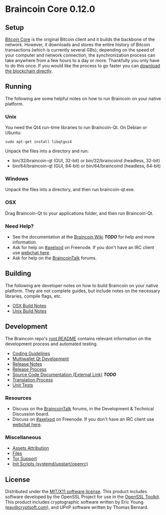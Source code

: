 Braincoin Core 0.12.0
=====================

Setup
---------------------
[Bitcoin Core](http://bitcoin.org/en/download) is the original Bitcoin client and it builds the backbone of the network. However, it downloads and stores the entire history of Bitcoin transactions (which is currently several GBs); depending on the speed of your computer and network connection, the synchronization process can take anywhere from a few hours to a day or more. Thankfully you only have to do this once. If you would like the process to go faster you can [download the blockchain directly](bootstrap.md).

Running
---------------------
The following are some helpful notes on how to run Braincoin on your native platform.

### Unix

You need the Qt4 run-time libraries to run Braincoin-Qt. On Debian or Ubuntu:

	sudo apt-get install libqtgui4

Unpack the files into a directory and run:

- bin/32/braincoin-qt (GUI, 32-bit) or bin/32/braincoind (headless, 32-bit)
- bin/64/braincoin-qt (GUI, 64-bit) or bin/64/braincoind (headless, 64-bit)



### Windows

Unpack the files into a directory, and then run braincoin-qt.exe.

### OSX

Drag Braincoin-Qt to your applications folder, and then run Braincoin-Qt.

### Need Help?

* See the documentation at the [Braincoin Wiki](https://en.bitcoin.it/wiki/Main_Page) ***TODO***
for help and more information.
* Ask for help on [#axelxod](http://webchat.freenode.net?channels=axelxod) on Freenode. If you don't have an IRC client use [webchat here](http://webchat.freenode.net?channels=axelxod).
* Ask for help on the [BraincoinTalk](https://braincointalk.org/) forums.

Building
---------------------
The following are developer notes on how to build Braincoin on your native platform. They are not complete guides, but include notes on the necessary libraries, compile flags, etc.

- [OSX Build Notes](build-osx.md)
- [Unix Build Notes](build-unix.md)

Development
---------------------
The Braincoin repo's [root README](https://github.com/axelxod/braincoin/blob/master/README.md) contains relevant information on the development process and automated testing.

- [Coding Guidelines](coding.md)
- [Multiwallet Qt Development](multiwallet-qt.md)
- [Release Notes](release-notes.md)
- [Release Process](release-process.md)
- [Source Code Documentation (External Link)](https://dev.visucore.com/bitcoin/doxygen/) ***TODO***
- [Translation Process](translation_process.md)
- [Unit Tests](unit-tests.md)

### Resources
* Discuss on the [BraincoinTalk](https://braincointalk.org/) forums, in the Development & Technical Discussion board.
* Discuss on [#axelxod](http://webchat.freenode.net/?channels=axelxod) on Freenode. If you don't have an IRC client use [webchat here](http://webchat.freenode.net/?channels=axelxod).

### Miscellaneous
- [Assets Attribution](assets-attribution.md)
- [Files](files.md)
- [Tor Support](tor.md)
- [Init Scripts (systemd/upstart/openrc)](init.md)

License
---------------------
Distributed under the [MIT/X11 software license](http://www.opensource.org/licenses/mit-license.php).
This product includes software developed by the OpenSSL Project for use in the [OpenSSL Toolkit](https://www.openssl.org/). This product includes
cryptographic software written by Eric Young ([eay@cryptsoft.com](mailto:eay@cryptsoft.com)), and UPnP software written by Thomas Bernard.
